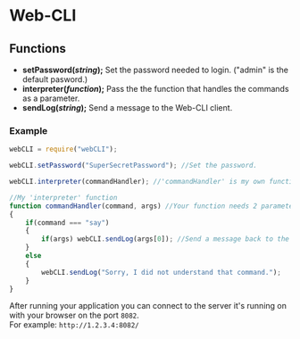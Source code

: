 # Web-CLI

## Functions
* **setPassword(*string*);**    Set the password needed to login. ("admin" is the default pasword.)
* **interpreter(*function*);**    Pass the the function that handles the commands as a parameter.
* **sendLog(*string*);**        Send a message to the Web-CLI client.

### Example
```js
webCLI = require("webCLI");

webCLI.setPassword("SuperSecretPassword"); //Set the password.

webCLI.interpreter(commandHandler); //'commandHandler' is my own function. (See below)

//My 'interpreter' function
function commandHandler(command, args) //Your function needs 2 parameters: command(string) and args(string[]).
{
	if(command === "say")
	{
		if(args) webCLI.sendLog(args[0]); //Send a message back to the client.
	}
	else
	{
		webCLI.sendLog("Sorry, I did not understand that command.");
	}
}
```

After running your application you can connect to the server it's running on with your browser on the port `8082`. <br>
For example: `http://1.2.3.4:8082/`
